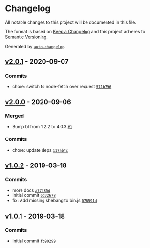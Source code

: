 # Changelog

All notable changes to this project will be documented in this file.

The format is based on [Keep a Changelog](https://keepachangelog.com/en/1.0.0/)
and this project adheres to [Semantic Versioning](https://semver.org/spec/v2.0.0.html).

Generated by [`auto-changelog`](https://github.com/CookPete/auto-changelog).

## [v2.0.1](https://github.com/bcomnes/gravatar-favicons/compare/v2.0.0...v2.0.1) - 2020-09-07

### Commits

- chore: switch to node-fetch over request [`571b796`](https://github.com/bcomnes/gravatar-favicons/commit/571b7967e3d8ebed095431dcfb977832665db98a)

## [v2.0.0](https://github.com/bcomnes/gravatar-favicons/compare/v1.0.2...v2.0.0) - 2020-09-06

### Merged

- Bump bl from 1.2.2 to 4.0.3 [`#1`](https://github.com/bcomnes/gravatar-favicons/pull/1)

### Commits

- chore: update deps [`117ab4c`](https://github.com/bcomnes/gravatar-favicons/commit/117ab4c0cf2fcc3d466d3baf35ab634d477df5b3)

## [v1.0.2](https://github.com/bcomnes/gravatar-favicons/compare/v1.0.1...v1.0.2) - 2019-03-18

### Commits

- more docs [`a77f85d`](https://github.com/bcomnes/gravatar-favicons/commit/a77f85d2b26eb2bd4475bb02ea2d9bc3b862b12b)
- Initial commit [`6d32678`](https://github.com/bcomnes/gravatar-favicons/commit/6d326786913a3cfab1199ce693decb8715af8e72)
- fix: Add missing shebang to bin.js [`076591d`](https://github.com/bcomnes/gravatar-favicons/commit/076591db44ccad1c81a4a97f20855b062c4ad395)

## v1.0.1 - 2019-03-18

### Commits

- Initial commit [`fb90299`](https://github.com/bcomnes/gravatar-favicons/commit/fb902995c19cccbd34b41bdfdfa023d0825acc3c)
